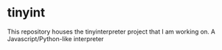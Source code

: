 # tinyint
This repository houses the tinyinterpreter project that I am working on. A Javascript/Python-like interpreter
